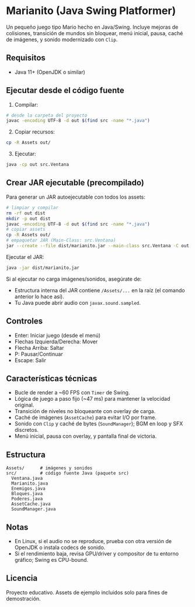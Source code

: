 # Marianito (Java Swing Platformer)

Un pequeño juego tipo Mario hecho en Java/Swing. Incluye mejoras de colisiones, transición de mundos sin bloquear, menú inicial, pausa, caché de imágenes, y sonido modernizado con `Clip`.

## Requisitos
- Java 11+ (OpenJDK o similar)

## Ejecutar desde el código fuente

1. Compilar:
```bash
# desde la carpeta del proyecto
javac -encoding UTF-8 -d out $(find src -name "*.java")
```
2. Copiar recursos:
```bash
cp -R Assets out/
```
3. Ejecutar:
```bash
java -cp out src.Ventana
```

## Crear JAR ejecutable (precompilado)

Para generar un JAR autoejecutable con todos los assets:
```bash
# limpiar y compilar
rm -rf out dist
mkdir -p out dist
javac -encoding UTF-8 -d out $(find src -name "*.java")
# copiar assets
cp -R Assets out/
# empaquetar JAR (Main-Class: src.Ventana)
jar --create --file dist/marianito.jar --main-class src.Ventana -C out .
```

Ejecutar el JAR:
```bash
java -jar dist/marianito.jar
```

Si al ejecutar no carga imágenes/sonidos, asegúrate de:
- Estructura interna del JAR contiene `/Assets/...` en la raíz (el comando anterior lo hace así).
- Tu Java puede abrir audio con `javax.sound.sampled`.

## Controles
- Enter: Iniciar juego (desde el menú)
- Flechas Izquierda/Derecha: Mover
- Flecha Arriba: Saltar
- P: Pausar/Continuar
- Escape: Salir

## Características técnicas
- Bucle de render a ~60 FPS con `Timer` de Swing.
- Lógica de juego a paso fijo (~47 ms) para mantener la velocidad original.
- Transición de niveles no bloqueante con overlay de carga.
- Caché de imágenes (`AssetCache`) para evitar I/O por frame.
- Sonido con `Clip` y caché de bytes (`SoundManager`); BGM en loop y SFX discretos.
- Menú inicial, pausa con overlay, y pantalla final de victoria.

## Estructura
```
Assets/      # imágenes y sonidos
src/         # código fuente Java (paquete src)
  Ventana.java
  Marianito.java
  Enemigos.java
  Bloques.java
  Poderes.java
  AssetCache.java
  SoundManager.java
```

## Notas
- En Linux, si el audio no se reproduce, prueba con otra versión de OpenJDK o instala codecs de sonido.
- Si el rendimiento baja, revisa GPU/driver y compositor de tu entorno gráfico; Swing es CPU-bound.

## Licencia
Proyecto educativo. Assets de ejemplo incluidos solo para fines de demostración.
